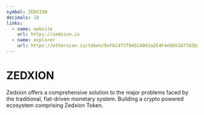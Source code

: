```yaml
---
symbol: ZEDXION
decimals: 18
links:
  - name: website
    url: https://zedxion.io
  - name: explorer
    url: https://etherscan.io/token/0xFbC4f3f645C4003a2E4F4e9b51077d2DaA9a9341
---
```


# ZEDXION

Zedxion offers a comprehensive solution to the major problems faced by the traditional, fiat-driven monetary system. Building a crypto powered ecosystem comprising Zedxion Token.
